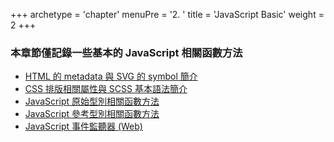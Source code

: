 +++
archetype = 'chapter'
menuPre = '2.&nbsp;'
title = 'JavaScript Basic'
weight = 2
+++

### 本章節僅記錄一些基本的 JavaScript 相關函數方法

- [HTML 的 metadata 與 SVG 的 symbol 簡介](html-and-svg)
- [CSS 排版相關屬性與 SCSS 基本語法簡介](css-and-scss)
- [JavaScript 原始型別相關函數方法](js-primitive)
- [JavaScript 參考型別相關函數方法](js-reference)
- [JavaScript 事件監聽器 (Web)](js-event-listener)
